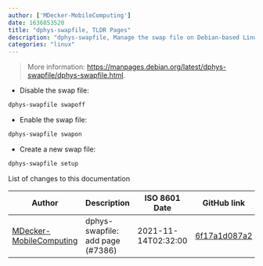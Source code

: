 ```yaml
---
author: ['MDecker-MobileComputing']
date: 1636853520
title: "dphys-swapfile, TLDR Pages"
description: "dphys-swapfile, Manage the swap file on Debian-based Linux systems."
categories: "linux"
---
```

> More information: <https://manpages.debian.org/latest/dphys-swapfile/dphys-swapfile.html>.

- Disable the swap file:

```bash
dphys-swapfile swapoff
```

- Enable the swap file:

```bash
dphys-swapfile swapon
```

- Create a new swap file:

```bash
dphys-swapfile setup
```
List of changes to this documentation


Author | Description | ISO 8601 Date | GitHub link
------|-----|-----|-----
[MDecker-MobileComputing](mailto:mide_42b@yahoo.de) | dphys-swapfile: add page (#7386) | 2021-11-14T02:32:00 | [6f17a1d087a2](https://github.com/tldr-pages/tldr/commit/6f17a1d087a2f1f407f962f2a8296356f726accb)

